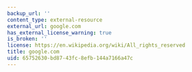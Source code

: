 ```yaml
---
backup_url: ''
content_type: external-resource
external_url: google.com
has_external_license_warning: true
is_broken: ''
license: https://en.wikipedia.org/wiki/All_rights_reserved
title: google.com
uid: 65752630-bd87-43fc-8efb-144a7166a47c
---
```

